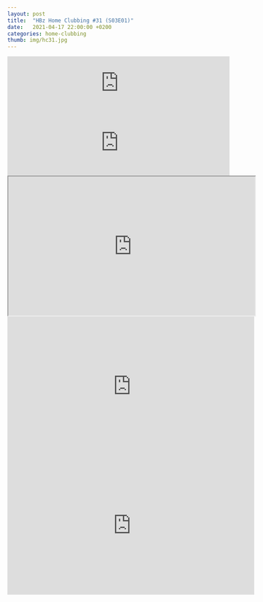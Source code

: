 ```yaml
---
layout: post
title:  "HBz Home Clubbing #31 (S03E01)"
date:   2021-04-17 22:00:00 +0200
categories: home-clubbing
thumb: img/hc31.jpg
---
```

<iframe width="100%" height="120" src="https://www.mixcloud.com/widget/iframe/?hide_cover=1&feed=%2FHBz_Archive%2F17042021-hbz-home-clubbing-s03e01-hc31%2F" frameborder="0" ></iframe>

<iframe scrolling="no" id="hearthis_at_track_5861332" width="100%" height="150" src="https://app.hearthis.at/embed/5861332/transparent_black/?hcolor=&color=&style=2&block_size=2&block_space=1&background=1&waveform=0&cover=0&autoplay=0&css=" frameborder="0" allowtransparency allow="autoplay"><p>Listen to <a href="https://hearthis.at/hbzarchive/hc31/" target="_blank">HBz Home Clubbing #31 (S03E01)</a> <span>by</span><a href="https://hearthis.at/hbzarchive/" target="_blank" >HBz_Archive</a> <span>on</span> <a href="https://hearthis.at/" target="_blank">hearthis.at</a></p></iframe>

<iframe id="lbry-iframe" width="560" height="315" src="https://odysee.com/$/embed/hc31/722bd491a65b64b6feed5098d55230c020c3e437?r=DgzV1r6o8wsmEEG4g96yVhvmv6p27qo2" allowfullscreen></iframe>

<iframe src="https://vivo.sx/embed/33788e1efb" width="560" height="315" scrolling="no" frameborder="0" allowfullscreen></iframe>

<iframe src="https://voe.sx/e/onvpl3ajoxqv" width="560" height="315" scrolling="no" frameborder="0" allowfullscreen></iframe>